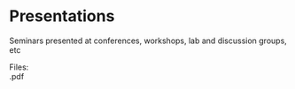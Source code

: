 # Presentations  
  
Seminars presented at conferences, workshops, lab and discussion groups, etc  

Files:  
.pdf
